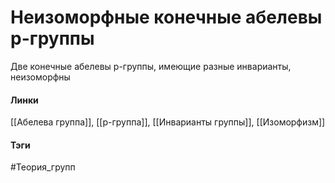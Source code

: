 # Неизоморфные конечные абелевы p-группы
Две конечные абелевы p-группы, имеющие разные инварианты, неизоморфны

#### Линки 
[[Абелева группа]],
[[p-группа]],
[[Инварианты группы]],
[[Изоморфизм]]
#### Тэги 
 #Теория_групп 